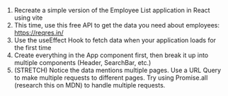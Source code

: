1. Recreate a simple version of the Employee List application in React using vite
2. This time, use this free API to get the data you need about employees: https://reqres.in/
3. Use the useEffect Hook to fetch data when your application loads for the first time
4. Create everything in the App component first, then break it up into multiple components (Header, SearchBar, etc.)
5. (STRETCH) Notice the data mentions multiple pages. Use a URL Query to make multiple requests to different pages.
	Try using Promise.all (research this on MDN) to handle multiple requests.